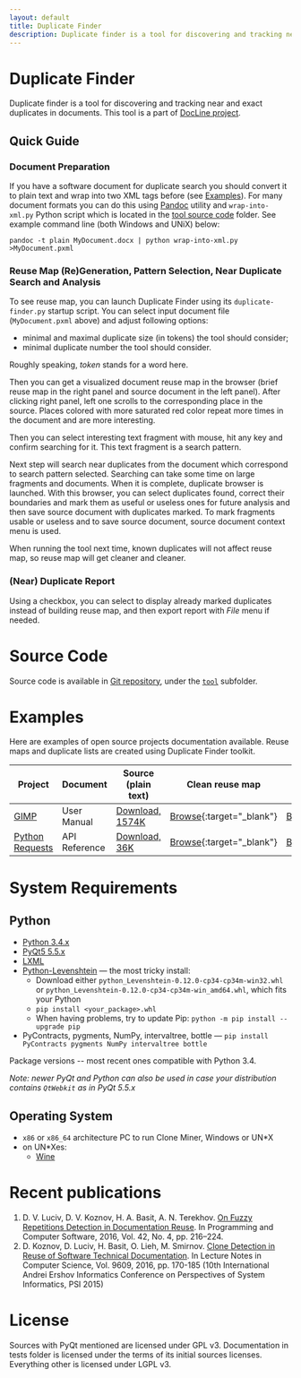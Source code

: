 ```yaml
---
layout: default
title: Duplicate Finder
description: Duplicate finder is a tool for discovering and tracking near and exact duplicates in documents
---
```


Duplicate Finder
================

Duplicate finder is a tool for discovering and tracking near and exact duplicates in documents.
This tool is a part of [DocLine project](http://www.math.spbu.ru/user/kromanovsky/docline/index_en.html).

Quick Guide
-----------


### Document Preparation

If you have a software document for duplicate search you should convert it to plain text
and wrap into two XML tags before (see [Examples](#examples)). For many document formats
you can do this using [Pandoc](http://pandoc.org/) utility and `wrap-into-xml.py` Python
script which is located in the [tool source code](#source-code) folder.
See example command line (both Windows and UNiX) below:

    pandoc -t plain MyDocument.docx | python wrap-into-xml.py >MyDocument.pxml


### Reuse Map (Re)Generation, Pattern Selection, Near Duplicate Search and Analysis

To see reuse map, you can launch Duplicate Finder using its `duplicate-finder.py` startup script.
You can select input document file (`MyDocument.pxml` above) and adjust following options:

* minimal and maximal duplicate size (in tokens) the tool should consider;
* minimal duplicate number the tool should consider.

Roughly speaking, *token* stands for a word here.

Then you can get a visualized document reuse map in the browser (brief reuse map in the right panel and
source document in the left panel). After clicking right panel, left one scrolls to the corresponding place in the source.
Places colored with more saturated red color repeat more times in the document and are more interesting.

Then you can select interesting text fragment with mouse, hit any key and confirm searching for it.
This text fragment is a search pattern.

Next step will search near duplicates from the document  which correspond to search pattern selected.
Searching can take some time on large fragments and documents. When it is complete, duplicate browser is launched.
With this browser, you can select duplicates found, correct their boundaries and mark them as useful
or useless ones for future analysis and then save source document with duplicates marked. To mark fragments usable or
useless and to save source document, source document context menu is used.

When running the tool next time, known duplicates will not affect reuse map, so reuse map will get cleaner and cleaner.

### (Near) Duplicate Report

Using a checkbox, you can select to display already marked duplicates
instead of building reuse map, and then export report with *File* menu if needed.

Source Code
===========

Source code is available in [Git repository](https://github.com/spbu-se/duplicate-finder),
under the [`tool`](https://github.com/spbu-se/duplicate-finder/tree/master/tool) subfolder.

Examples
========

Here are examples of open source projects documentation available. Reuse maps and duplicate lists are created using Duplicate Finder toolkit.

| Project         | Document      | Source (plain text)                                    | Clean reuse map                                                            | Reuse map with duplicates marked                                            | (Near) Duplicates                                        |
|-----------------|---------------|--------------------------------------------------------|---------------------------------------------------------------------------|----------------------------------------------------------------------------|----------------------------------------------------------|
| [GIMP](https://gimp.org/)            | User Manual   | [Download, 1574K](GIMP/user_guide.pxml)        | [Browse](GIMP/clean-heat-map/densitybrowser.html){:target="_blank"}       | [Browse](GIMP/marked-heat-map/densitybrowser.html){:target="_blank"}       | [Browse 17 groups](GIMP/near_dups.html){:target="_blank"}       |
| [Python Requests](http://python-requests.org/) | API Reference | [Download, 36K](PyRequests/api_reference.pxml) | [Browse](PyRequests/clean-heat-map/densitybrowser.html){:target="_blank"} | [Browse](PyRequests/marked-heat-map/densitybrowser.html){:target="_blank"} | [Browse 11 groups](PyRequests/near_dups.html){:target="_blank"} |

System Requirements
===================

Python
------

* [Python 3.4.x](https://www.python.org/downloads/release/python-344/)
* [PyQt5 5.5.x](https://sourceforge.net/projects/pyqt/files/PyQt5/PyQt-5.5.1/)
* [LXML](https://pypi.python.org/pypi/lxml/3.6.0)
* [Python-Levenshtein](http://www.lfd.uci.edu/~gohlke/pythonlibs/#python-levenshtein) — the most tricky install:
  * Download either `python_Levenshtein‑0.12.0‑cp34‑cp34m‑win32.whl` or `python_Levenshtein‑0.12.0‑cp34‑cp34m‑win_amd64.whl`,
    which fits your Python
  * `pip install <your_package>.whl`
  * When having problems, try to update Pip: `python -m pip install --upgrade pip`
* PyContracts, pygments, NumPy, intervaltree, bottle — `pip install PyContracts pygments NumPy intervaltree bottle`

Package versions -- most recent ones compatible with Python 3.4.

*Note: newer PyQt and Python can also be used in case your distribution contains `QtWebkit` as in PyQt 5.5.x*

Operating System
----------------

* `x86` or `x86_64` architecture PC to run Clone Miner, Windows or UN*X
* on UN*Xes:
    * [Wine](https://www.winehq.org/)


Recent publications
===================

1. D. V. Luciv, D. V. Koznov, H. A. Basit, A. N. Terekhov. [On Fuzzy Repetitions Detection in Documentation Reuse](http://www.math.spbu.ru/user/kromanovsky/docline/pdf/luciv.koznov.basit.terekhov_2016_en.pdf). In Programming and Computer Software, 2016, Vol. 42, No. 4, pp. 216–224.
2. D. Koznov, D. Luciv, H. Basit, O. Lieh, M. Smirnov. [Clone Detection in Reuse of Software Technical Documentation](http://www.math.spbu.ru/user/kromanovsky/docline/pdf/koznov.luciv.basit.lieh.smirnov_2016.pdf). In Lecture Notes in Computer Science, Vol. 9609, 2016, pp. 170-185 (10th International Andrei Ershov Informatics Conference on Perspectives of System Informatics, PSI 2015)

License
=======

Sources with PyQt mentioned are licensed under GPL v3.
Documentation in tests folder is licensed under the terms of its initial sources licenses.
Everything other is licensed under LGPL v3.
